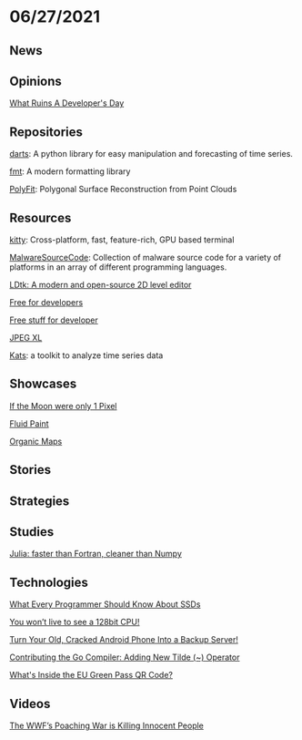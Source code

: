 # 06/27/2021

## News


## Opinions
[What Ruins A Developer's Day](https://www.i-programmer.info/news/99-professional/14648-what-ruins-a-developers-day.html)

## Repositories
[darts](https://github.com/unit8co/darts/): A python library for easy manipulation and forecasting of time series.

[fmt](https://github.com/fmtlib/fmt): A modern formatting library

[PolyFit](https://github.com/LiangliangNan/PolyFit): Polygonal Surface Reconstruction from Point Clouds

## Resources
[kitty](https://github.com/kovidgoyal/kitty): Cross-platform, fast, feature-rich, GPU based terminal

[MalwareSourceCode](https://github.com/vxunderground/MalwareSourceCode): Collection of malware source code for a variety of platforms in an array of different programming languages.

[LDtk: A modern and open-source 2D level editor](https://deepnight.itch.io/ldtk)

[Free for developers](https://free-for.dev/#/)

[Free stuff for developer](https://freestuff.dev/)

[JPEG XL](https://jpegxl.info/)

[Kats](https://facebookresearch.github.io/Kats/): a toolkit to analyze time series data

## Showcases
[If the Moon were only 1 Pixel](https://joshworth.com/dev/pixelspace/pixelspace_solarsystem.html)

[Fluid Paint](https://david.li/paint/)

[Organic Maps](https://organicmaps.app/)

## Stories

## Strategies


## Studies
[Julia: faster than Fortran, cleaner than Numpy](https://www.matecdev.com/posts/numpy-julia-fortran.html)

## Technologies
[What Every Programmer Should Know About SSDs](https://databasearchitects.blogspot.com/2021/06/what-every-programmer-should-know-about.html)

[You won’t live to see a 128bit CPU!](https://blog.cloudware.bg/en/you-wont-live-to-see-a-128bit-cpu/)

[Turn Your Old, Cracked Android Phone Into a Backup Server!](https://www.hannahtech.co/post/turn-your-old-cracked-android-phone-into-a-backup-server-urbackup-linux-deploy-tutorial-part-i)

[Contributing the Go Compiler: Adding New Tilde (~) Operator](https://medium.com/trendyol-tech/contributing-the-go-compiler-adding-new-tilde-operator-f66d0c6cff7)

[What's Inside the EU Green Pass QR Code?](https://gir.st/blog/greenpass.html)

## Videos
[The WWF’s Poaching War is Killing Innocent People](https://www.youtube.com/watch?v=9J6iJg6NUOA&t=211s)
